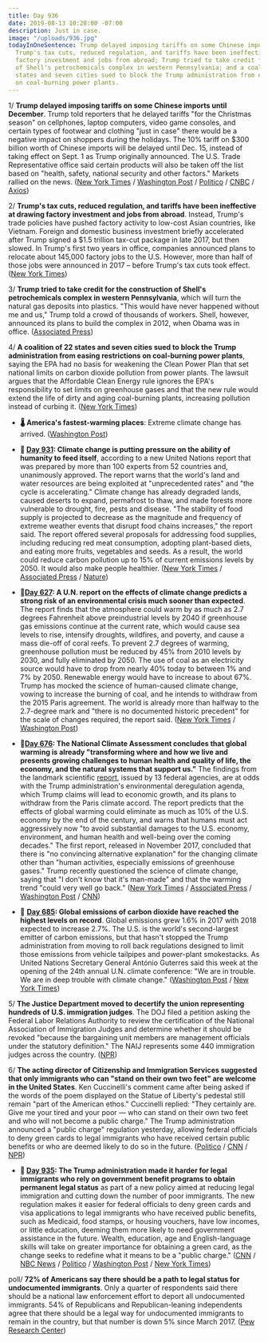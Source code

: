 ```yaml
---
title: Day 936
date: 2019-08-13 10:28:00 -07:00
description: Just in case.
image: "/uploads/936.jpg"
todayInOneSentence: Trump delayed imposing tariffs on some Chinese imports until December;
  Trump's tax cuts, reduced regulation, and tariffs have been ineffective at drawing
  factory investment and jobs from abroad; Trump tried to take credit for the construction
  of Shell's petrochemicals complex in western Pennsylvania; and a coalition of 22
  states and seven cities sued to block the Trump administration from easing restrictions
  on coal-burning power plants.
---
```


1/ **Trump delayed imposing tariffs on some Chinese imports until December**. Trump told reporters that he delayed tariffs "for the Christmas season" on cellphones, laptop computers, video game consoles, and certain types of footwear and clothing "just in case" there would be a negative impact on shoppers during the holidays. The 10% tariff on $300 billion worth of Chinese imports will be delayed until Dec. 15, instead of taking effect on Sept. 1 as Trump originally announced. The U.S. Trade Representative office said certain products will also be taken off the list based on "health, safety, national security and other factors." Markets rallied on the news. ([New York Times](https://www.nytimes.com/2019/08/13/business/economy/china-tariffs.html) / [Washington Post](https://www.washingtonpost.com/business/economy/white-house-delays-some-new-china-tariffs-until-dec-15/2019/08/13/be21e812-bdd1-11e9-b873-63ace636af08_story.html) / [Politico](https://www.politico.com/story/2019/08/13/trump-delay-china-duties-cellphones-laptops-1460478) / [CNBC](https://www.cnbc.com/2019/08/13/ustr-removes-some-items-from-list-of-new-china-tariffs-citing-health-safety-national-security.html) / [Axios](https://www.axios.com/trump-china-tariffs-delayed-december-christmas-holidays-5809412e-fcdb-48be-8f4b-85b431f558ea.html))

2/ **Trump's tax cuts, reduced regulation, and tariffs have been ineffective at drawing factory investment and jobs from abroad**. Instead, Trump's trade policies have pushed factory activity to low-cost Asian countries, like Vietnam. Foreign and domestic business investment briefly accelerated after Trump signed a $1.5 trillion tax-cut package in late 2017, but then slowed. In Trump's first two years in office, companies announced plans to relocate about 145,000 factory jobs to the U.S. However, more than half of those jobs were announced in 2017 – before Trump's tax cuts took effect. ([New York Times](https://www.nytimes.com/2019/08/13/business/economy/donald-trump-jobs-created.html))

3/ **Trump tried to take credit for the construction of Shell's petrochemicals complex in western Pennsylvania**, which will turn the natural gas deposits into plastics. "This would have never happened without me and us," Trump told a crowd of thousands of workers. Shell, however, announced its plans to build the complex in 2012, when Obama was in office. ([Associated Press](https://apnews.com/00061b19834849f8b6e1aa73ecdf54e4))

4/ **A coalition of 22 states and seven cities sued to block the Trump administration from easing restrictions on coal-burning power plants**, saying the EPA had no basis for weakening the Clean Power Plan that set national limits on carbon dioxide pollution from power plants. The lawsuit argues that the Affordable Clean Energy rule ignores the EPA's responsibility to set limits on greenhouse gases and that the new rule would extend the life of dirty and aging coal-burning plants, increasing pollution instead of curbing it. ([New York Times](https://www.nytimes.com/2019/08/13/climate/states-lawsuit-clean-power-ace.html))

* **🌡 America's fastest-warming places**: Extreme climate change has arrived. ([Washington Post](https://www.washingtonpost.com/graphics/2019/national/climate-environment/climate-change-america/))

* **📌 [Day 931](https://whatthefuckjusthappenedtoday.com/2019/08/08/day-931/#10-climate-change-is-putting-pressur): Climate change is putting pressure on the ability of humanity to feed itself**, according to a new United Nations report that was prepared by more than 100 experts from 52 countries and, unanimously approved. The report warns that the world's land and water resources are being exploited at "unprecedented rates" and "the cycle is accelerating." Climate change has already degraded lands, caused deserts to expand, permafrost to thaw, and made forests more vulnerable to drought, fire, pests and disease. "The stability of food supply is projected to decrease as the magnitude and frequency of extreme weather events that disrupt food chains increases," the report said. The report offered several proposals for addressing food supplies, including reducing red meat consumption, adopting plant-based diets, and eating more fruits, vegetables and seeds. As a result, the world could reduce carbon pollution up to 15% of current emissions levels by 2050. It would also make people healthier. ([New York Times](https://www.nytimes.com/2019/08/08/climate/climate-change-food-supply.html) / [Associated Press](https://apnews.com/afb6990efd7c437da19c6d4d9976899c) / [Nature](https://www.nature.com/articles/d41586-019-02409-7))

* **📌[Day 627](https://whatthefuckjusthappenedtoday.com/2018/10/08/day-627/): A U.N. report on the effects of climate change predicts a strong risk of an environmental crisis much sooner than expected**. The report finds that the atmosphere could warm by as much as 2.7 degrees Fahrenheit above preindustrial levels by 2040 if greenhouse gas emissions continue at the current rate, which would cause sea levels to rise, intensify droughts, wildfires, and poverty, and cause a mass die-off of coral reefs. To prevent 2.7 degrees of warming, greenhouse pollution must be reduced by 45% from 2010 levels by 2030, and fully eliminated by 2050. The use of coal as an electricity source would have to drop from nearly 40% today to between 1% and 7% by 2050. Renewable energy would have to increase to about 67%. Trump has mocked the science of human-caused climate change, vowing to increase the burning of coal, and he intends to withdraw from the 2015 Paris agreement. The world is already more than halfway to the 2.7-degree mark and "there is no documented historic precedent" for the scale of changes required, the report said. ([New York Times](https://www.nytimes.com/2018/10/07/climate/ipcc-climate-report-2040.html) / [Washington Post](https://www.washingtonpost.com/energy-environment/2018/10/08/world-has-only-years-get-climate-change-under-control-un-scientists-say/))

* **📌[Day 676](https://whatthefuckjusthappenedtoday.com/2018/11/26/day-676/#1-the-national-climate-assessment-co): The National Climate Assessment concludes that global warming is already "transforming where and how we live and presents growing challenges to human health and quality of life, the economy, and the natural systems that support us."** The findings from the landmark scientific [report](https://nca2018.globalchange.gov/), issued by 13 federal agencies, are at odds with the Trump administration's environmental deregulation agenda, which Trump claims will lead to economic growth, and its plans to withdraw from the Paris climate accord. The report predicts that the effects of global warming could eliminate as much as 10% of the U.S. economy by the end of the century, and warns that humans must act aggressively now "to avoid substantial damages to the U.S. economy, environment, and human health and well-being over the coming decades." The first report, released in November 2017, concluded that there is "no convincing alternative explanation" for the changing climate other than "human activities, especially emissions of greenhouse gases." Trump recently questioned the science of climate change, saying that "I don't know that it's man-made" and that the warming trend "could very well go back." ([New York Times](https://www.nytimes.com/2018/11/23/climate/us-climate-report.html) / [Associated Press](https://apnews.com/f9732784135c4f4a8963daff79e2583e) / [Washington Post](https://www.washingtonpost.com/energy-environment/2018/11/23/major-trump-administration-climate-report-says-damages-are-intensifying-across-country/) / [CNN](https://www.cnn.com/2018/11/23/health/climate-change-report-bn/index.html))

* 📌 **[Day 685](https://whatthefuckjusthappenedtoday.com/2018/12/05/day-685/#2-global-emissions-of-carbon-dioxide): Global emissions of carbon dioxide have reached the highest levels on record**. Global emissions grew 1.6% in 2017 with 2018 expected to increase 2.7%. The U.S. is the world's second-largest emitter of carbon emissions, but that hasn't stopped the Trump administration from moving to roll back regulations designed to limit those emissions from vehicle tailpipes and power-plant smokestacks. As United Nations Secretary General António Guterres said this week at the opening of the 24th annual U.N. climate conference: "We are in trouble. We are in deep trouble with climate change." ([Washington Post](https://www.washingtonpost.com/energy-environment/2018/12/05/we-are-trouble-global-carbon-emissions-reached-new-record-high/) / [New York Times](https://www.nytimes.com/2018/12/05/climate/greenhouse-gas-emissions-2018.html))

5/ **The Justice Department moved to decertify the union representing hundreds of U.S. immigration judges**. The DOJ filed a petition asking the Federal Labor Relations Authority to review the certification of the National Association of Immigration Judges and determine whether it should be revoked "because the bargaining unit members are management officials under the statutory definition." The NAIJ represents some 440 immigration judges across the country. ([NPR](https://www.npr.org/2019/08/12/750656176/trump-administration-seeks-decertification-of-immigration-judges-union))

6/ **The acting director of Citizenship and Immigration Services suggested that only immigrants who can "stand on their own two feet" are welcome in the United States**. Ken Cuccinelli's comment came after being asked if the words of the poem displayed on the Statue of Liberty's pedestal still remain "part of the American ethos." Cuccinelli replied: "They certainly are. Give me your tired and your poor — who can stand on their own two feet and who will not become a public charge." The Trump administration announced  a "public charge" regulation yesterday, allowing federal officials to deny green cards to legal immigrants who have received certain public benefits or who are deemed likely to do so in the future. ([Politico](https://www.politico.com/story/2019/08/13/statue-of-liberty-poem-immigration-ken-cuccinelli-1459824) / [CNN](https://www.cnn.com/2019/08/13/politics/ken-cuccinelli-statue-of-liberty/index.html) / [NPR](https://www.npr.org/2019/08/13/750726795/immigration-chief-give-me-your-tired-your-poor-who-can-stand-on-their-own-2-feet))

* **📌 [Day 935](https://whatthefuckjusthappenedtoday.com/2019/08/12/day-935/#1-the-trump-administration-made-it-h): The Trump administration made it harder for legal immigrants who rely on government benefit programs to obtain permanent legal status** as part of a new policy aimed at reducing legal immigration and cutting down the number of poor immigrants. The new regulation makes it easier for federal officials to deny green cards and visa applications to legal immigrants who have received public benefits, such as Medicaid, food stamps, or housing vouchers, have low incomes, or little education, deeming them more likely to need government assistance in the future. Wealth, education, age and English-language skills will take on greater importance for obtaining a green card, as the change seeks to redefine what it means to be a "public charge." ([CNN](https://www.cnn.com/2019/08/12/politics/legal-immigration-public-charge/index.html) / [NBC News](https://www.nbcnews.com/politics/politics-news/trump-administration-make-it-harder-low-income-immigrants-stay-n1041316) / [Politico](https://www.politico.com/story/2019/08/12/trumop-immigration-public-benefits-1413690) / [Washington Post](https://www.washingtonpost.com/immigration/trump-administration-aims-to-make-citizenship-more-difficult-for-immigrants-who-rely-on-public-assistance/2019/08/12/fe3f8162-b565-11e9-8949-5f36ff92706e_story.html) / [New York Times](https://www.nytimes.com/2019/08/12/us/politics/trump-immigration-policy.html))

poll/ **72% of Americans say there should be a path to legal status for undocumented immigrants**. Only a quarter of respondents said there should be a national law enforcement effort to deport all undocumented immigrants. 54% of Republicans and Republican-leaning independents agree that there should be a legal way for undocumented immigrants to remain in the country, but that number is down 5% since March 2017. ([Pew Research Center](https://www.cnn.com/2019/08/12/politics/pew-survey-undocumented-immigrants-legal/index.html))
